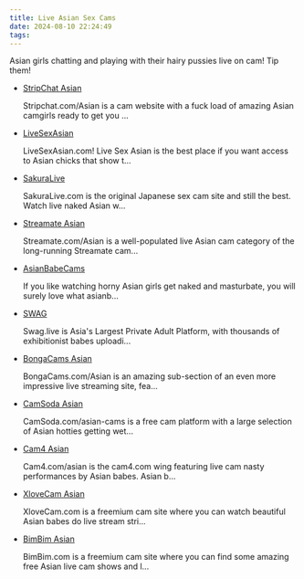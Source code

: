 ```yaml
---
title: Live Asian Sex Cams
date: 2024-08-10 22:24:49
tags:
---
```


Asian girls chatting and playing with their hairy pussies live on cam! Tip them!

<ul><li data-site-id="8243"><a class="link-analytics link-icon-base icon icon374" href="https://pdude.link/stripchatasian" target="_blank" rel="nofollow noopener" data-category="Live Asian Sex Cams" data-category-link="https://pdude.link/stripchatasian" data-visit-site-id="8243">StripChat Asian</a><a class="review" href="https://theporndude.com/8243/stripchatasian" target="_blank" rel="noopener" aria-label="Review button" data-visit-site-id="8243"></a><p class="desc">Stripchat.com/Asian is a cam website with a fuck load of amazing Asian camgirls ready to get you ...</p></li><li data-site-id="1099"><a class="link-analytics link-icon-base ctm-icon ctm-icon1099" href="https://pdude.link/livesexasian" target="_blank" rel="nofollow noopener" data-category="Live Asian Sex Cams" data-category-link="https://pdude.link/livesexasian" data-visit-site-id="1099">LiveSexAsian</a><a class="review" href="https://theporndude.com/1099/livesexasian" target="_blank" rel="noopener" aria-label="Review button" data-visit-site-id="1099"></a><p class="desc">LiveSexAsian.com! Live Sex Asian is the best place if you want access to Asian chicks that show t...</p></li><li data-site-id="1096"><a class="link-analytics link-icon-base ctm-icon ctm-icon1096" href="https://theporndude.com/1096/sakuralive" target="_blank" rel="noopener" data-visit-site-id="1096">SakuraLive</a><a class="review_force" href="https://theporndude.com/1096/sakuralive" target="_blank" rel="noopener" aria-label="Review button" data-visit-site-id="1096"></a><p class="desc">SakuraLive.com is the original Japanese sex cam site and still the best. Watch live naked Asian w...</p></li><li data-site-id="1724"><a class="link-analytics link-icon-base ctm-icon ctm-icon1724" href="https://theporndude.com/1724/streamateasian" target="_blank" rel="noopener" data-visit-site-id="1724">Streamate Asian</a><a class="review_force" href="https://theporndude.com/1724/streamateasian" target="_blank" rel="noopener" aria-label="Review button" data-visit-site-id="1724"></a><p class="desc">Streamate.com/Asian is a well-populated live Asian cam category of the long-running Streamate cam...</p></li><li data-site-id="4918"><a class="link-analytics link-icon-base en-ctm-icon en-ctm-icon4918" href="https://theporndude.com/4918/asianbabecams" target="_blank" rel="noopener" data-visit-site-id="4918">AsianBabeCams</a><a class="review_force" href="https://theporndude.com/4918/asianbabecams" target="_blank" rel="noopener" aria-label="Review button" data-visit-site-id="4918"></a><p class="desc">If you like watching horny Asian girls get naked and masturbate, you will surely love what asianb...</p></li><li data-site-id="4653"><a class="link-analytics link-icon-base icon icon449" href="https://theporndude.com/4653/swag" target="_blank" rel="noopener" data-visit-site-id="4653">SWAG</a><a class="review_force" href="https://theporndude.com/4653/swag" target="_blank" rel="noopener" aria-label="Review button" data-visit-site-id="4653"></a><p class="desc">Swag.live is Asia's Largest Private Adult Platform, with thousands of exhibitionist babes uploadi...</p></li><li data-site-id="8244"><a class="link-analytics link-icon-base icon icon511" href="https://theporndude.com/8244/bongacamsasian" target="_blank" rel="noopener" data-visit-site-id="8244">BongaCams Asian</a><a class="review_force" href="https://theporndude.com/8244/bongacamsasian" target="_blank" rel="noopener" aria-label="Review button" data-visit-site-id="8244"></a><p class="desc">BongaCams.com/Asian is an amazing sub-section of an even more impressive live streaming site, fea...</p></li><li data-site-id="8245"><a class="link-analytics link-icon-base icon icon514" href="https://theporndude.com/8245/camsodaasian" target="_blank" rel="noopener" data-visit-site-id="8245">CamSoda Asian</a><a class="review_force" href="https://theporndude.com/8245/camsodaasian" target="_blank" rel="noopener" aria-label="Review button" data-visit-site-id="8245"></a><p class="desc">CamSoda.com/asian-cams is a free cam platform with a large selection of Asian hotties getting wet...</p></li><li data-site-id="8246"><a class="link-analytics link-icon-base icon icon512" href="https://theporndude.com/8246/cam4asian" target="_blank" rel="noopener" data-visit-site-id="8246">Cam4 Asian</a><a class="review_force" href="https://theporndude.com/8246/cam4asian" target="_blank" rel="noopener" aria-label="Review button" data-visit-site-id="8246"></a><p class="desc">Cam4.com/asian is the cam4.com wing featuring live cam nasty performances by Asian babes. Asian b...</p></li><li data-site-id="8247"><a class="link-analytics link-icon-base icon icon402" href="https://theporndude.com/8247/xlovecamasian" target="_blank" rel="noopener" data-visit-site-id="8247">XloveCam Asian</a><a class="review_force" href="https://theporndude.com/8247/xlovecamasian" target="_blank" rel="noopener" aria-label="Review button" data-visit-site-id="8247"></a><p class="desc">XloveCam.com is a freemium cam site where you can watch beautiful Asian babes do live stream stri...</p></li><li data-site-id="8248"><a class="link-analytics link-icon-base icon icon1041" href="https://theporndude.com/8248/bimbimasian" target="_blank" rel="noopener" data-visit-site-id="8248">BimBim Asian</a><a class="review_force" href="https://theporndude.com/8248/bimbimasian" target="_blank" rel="noopener" aria-label="Review button" data-visit-site-id="8248"></a><p class="desc">BimBim.com is a freemium cam site where you can find some amazing free Asian live cam shows and l...</p></li></ul>